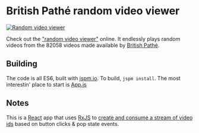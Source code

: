 # British Pathé random video viewer

[![Random video viewer](https://cloud.githubusercontent.com/assets/129330/9027930/a9cbb9e4-3935-11e5-98f1-55b9b98f54ed.png "Random Video Viewer")](http://mrspeaker.github.io/pathe/)

Check out the ["random video viewer"](http://mrspeaker.github.io/pathe/) online. It endlessly plays random videos from the 82058 videos made available by [British Pathé](http://www.youtube.com/user/britishpathe). 

## Building

The code is all ES6, built with [jspm.io](http://jspm.io/). To build, `jspm install`. The most interestin' place to start is [App.js](https://github.com/mrspeaker/pathe/blob/master/src/App.js)

## Notes

This is a [React](https://github.com/facebook/react) app that uses [RxJS](https://github.com/Reactive-Extensions/RxJS) to [create and consume a stream of video ids](https://github.com/mrspeaker/pathe/blob/4a4321d3ca8936ab5b5a96e632a0a940847f2d9b/src/App.js#L47) based on button clicks & pop state events.
